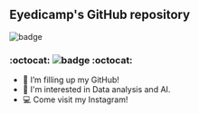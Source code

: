 ## Eyedicamp's GitHub repository

![badge](https://img.shields.io/badge/Data_analysis-Artificial_Intelligence-blue)

### :octocat: ![badge](https://img.shields.io/badge/dss_sy-8A2BE2?logo=instagram&link=https%3A%2F%2Fwww.instagram.com%2Fdss__sy%2F) :octocat:


- 🔭 I’m filling up my GitHub!
- 🌱 I'm interested in Data analysis and AI.
- 💻 Come visit my Instagram!
